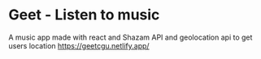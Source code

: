 
# Geet - Listen to music 

A music app made with react and Shazam API and geolocation api to get users location 
https://geetcgu.netlify.app/









  










